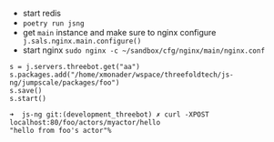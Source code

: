 - start redis
- `poetry run jsng`
- get `main` instance and make sure to nginx configure` j.sals.nginx.main.configure()`
- start nginx `sudo nginx -c ~/sandbox/cfg/nginx/main/nginx.conf`


```
s = j.servers.threebot.get("aa") 
s.packages.add("/home/xmonader/wspace/threefoldtech/js-ng/jumpscale/packages/foo")  
s.save()
s.start()

```


```
➜  js-ng git:(development_threebot) ✗ curl -XPOST localhost:80/foo/actors/myactor/hello
"hello from foo's actor"%       

```
